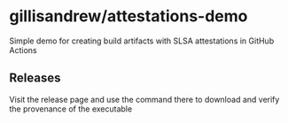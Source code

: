 # gillisandrew/attestations-demo
Simple demo for creating build artifacts with SLSA attestations in GitHub Actions

## Releases
Visit the release page and use the command there to download and verify the provenance of the executable